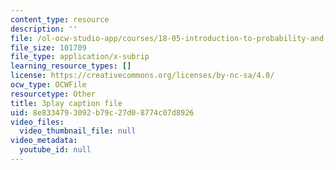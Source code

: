 ```yaml
---
content_type: resource
description: ''
file: /ol-ocw-studio-app/courses/18-05-introduction-to-probability-and-statistics-spring-2014/8e8334793092b79c27d08774c07d8926_7KOwsepQcXI.srt
file_size: 101709
file_type: application/x-subrip
learning_resource_types: []
license: https://creativecommons.org/licenses/by-nc-sa/4.0/
ocw_type: OCWFile
resourcetype: Other
title: 3play caption file
uid: 8e833479-3092-b79c-27d0-8774c07d8926
video_files:
  video_thumbnail_file: null
video_metadata:
  youtube_id: null
---
```

